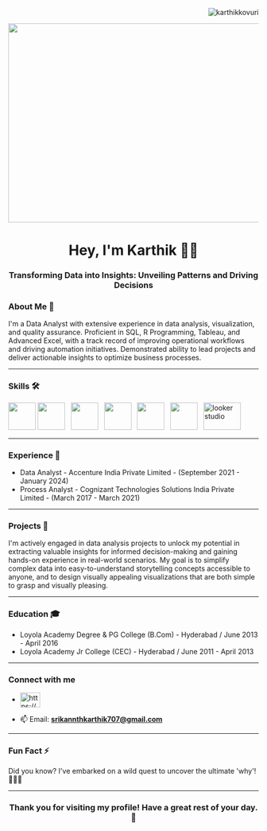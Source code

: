<p align="right"> <img src="https://komarev.com/ghpvc/?username=karthikkovuri&label=Profile%20views&color=0e75b6&style=flat" alt="karthikkovuri" /> </p>

<a> <img src="https://github.com/KarthikKovuri/KarthikKovuri/assets/162425413/8e91b86f-b1d4-4706-a939-cd43aa91d88c" width="1000" height="400"> </a>

<h1 align="center"> Hey, I'm Karthik 🙋‍♂️  </h1>
<h3 align="center"> Transforming Data into Insights: Unveiling Patterns and Driving Decisions </h3>

<h3 align="left"> About Me 💬 </h3>I'm a Data Analyst with extensive experience in data analysis, visualization, and quality assurance. Proficient in SQL, R Programming, Tableau, and Advanced Excel, with a track record of improving operational workflows and driving automation initiatives. Demonstrated ability to lead projects and deliver actionable insights to optimize business processes.

---
<h3 align="left"> Skills 🛠 </h3>
<p align="left"> 
  <a> <img src="https://github.com/KarthikKovuri/KarthikKovuri/assets/162425413/fc9cd0ea-e7c2-4ec3-965f-9f8ac94c12e6" width="55" height="55"> </a> 
  <a> <img src="https://github.com/KarthikKovuri/KarthikKovuri/assets/162425413/df9034c2-e21e-4d60-beb7-487b45231838" width="55" height="55"/> </a> &nbsp;
  <a> <img src="https://github.com/KarthikKovuri/KarthikKovuri/assets/162425413/ef44eb11-b41b-4c28-9aa0-fdcbf1437ae8" width="55" height="55"/> </a> &nbsp;
  <a> <img src="https://github.com/KarthikKovuri/KarthikKovuri/assets/162425413/909b1e24-ae95-45ae-9d5f-5ce4ec7bc226" width="55" height="55"/> </a> &nbsp;
  <a> <img src="https://github.com/KarthikKovuri/KarthikKovuri/assets/162425413/dfb112f8-5c9a-45d3-bafd-573253888d6a" width="55" height="55"/> </a> &nbsp;
  <a> <img src="https://github.com/KarthikKovuri/KarthikKovuri/assets/162425413/0fc661c3-f5b6-4a00-a88b-d71ab8f79557" width="55" height="55"/> </a> &nbsp;
  <a> <img alt="looker studio" src="https://github.com/KarthikKovuri/KarthikKovuri/assets/162425413/6fa39019-9b18-454b-89f9-ef252d3463c1" width="75" height="55"> </a>
</p>

---
<h3> Experience 💼 </h3>

- Data Analyst - Accenture India Private Limited - (September 2021 - January 2024) 
- Process Analyst - Cognizant Technologies Solutions India Private Limited - (March 2017 - March 2021)

--- 

<h3 align="left">  Projects 🔭 </h3>
I'm actively engaged in data analysis projects to unlock my potential in extracting valuable insights for informed decision-making and gaining hands-on experience in real-world scenarios. My goal is to simplify complex data into easy-to-understand storytelling concepts accessible to anyone, and to design visually appealing visualizations that are both simple to grasp and visually pleasing.

---

<h3> Education 🎓 </h3>

- Loyola Academy Degree & PG College (B.Com) - Hyderabad / June 2013 - April 2016
- Loyola Academy Jr College (CEC) - Hyderabad / June 2011 - April 2013

---
<h3 align="left"> Connect with me </h3>
<p align="left">
  
- <a href="https://linkedin.com/in/https://www.linkedin.com/in/karthik-kovuri-809858b1/" target="blank"><img align="center" src="https://raw.githubusercontent.com/rahuldkjain/github-profile-readme-generator/master/src/images/icons/Social/linked-in-alt.svg" alt="https://www.linkedin.com/in/karthik-kovuri-809858b1/" height="30" width="40" /></a>
  
- 📫 Email: **srikannthkarthik707@gmail.com**
</p>

---

<h3> Fun Fact ⚡ </h3> Did you know? I've embarked on a wild quest to uncover the ultimate 'why'! 🕵️‍♂️💡

---
<h3 align="center"> Thank you for visiting my profile! Have a great rest of your day.👋 </h3>

